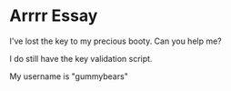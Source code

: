 # Arrrr Essay

I've lost the key to my precious booty. Can you help me?

I do still have the key validation script.

My username is "gummybears"
